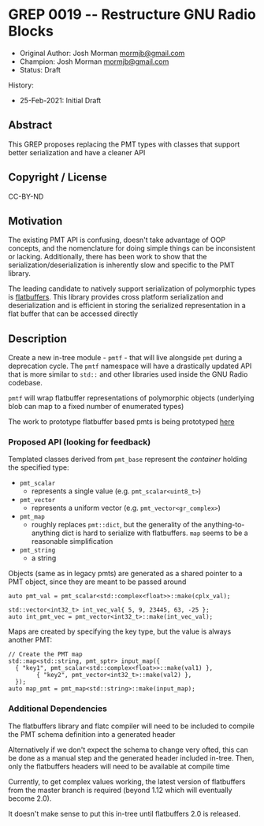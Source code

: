 # GREP 0019 -- Restructure GNU Radio Blocks

- Original Author: Josh Morman <mormjb@gmail.com>
- Champion: Josh Morman <mormjb@gmail.com>
- Status: Draft

History:

- 25-Feb-2021: Initial Draft

## Abstract

This GREP proposes replacing the PMT types with classes that support better 
serialization and have a cleaner API

## Copyright / License

CC-BY-ND

## Motivation

The existing PMT API is confusing, doesn't take advantage of OOP concepts, and
the nomenclature for doing simple things can be inconsistent or lacking.  Additionally,
there has been work to show that the serialization/deserialization is inherently slow
and specific to the PMT library.

The leading candidate to natively support serialization of polymorphic types is
[flatbuffers](https://google.github.io/flatbuffers/).  This library provides cross
platform serialization and deserialization and is efficient in storing the serialized
representation in a flat buffer that can be accessed directly

## Description

Create a new in-tree module - `pmtf` - that will live alongside `pmt` during a 
deprecation cycle.  The `pmtf` namespace will have a drastically updated API that
is more similar to `std::` and other libraries used inside the GNU Radio codebase.

`pmtf` will wrap flatbuffer representations of polymorphic objects (underlying
blob can map to a fixed number of enumerated types)

The work to prototype flatbuffer based pmts is being prototyped [here](https://github.com/gnuradio/newsched/tree/master/pmt)

### Proposed API (looking for feedback)

Templated classes derived from `pmt_base` represent the _container_ holding the specified
type:

- `pmt_scalar`
  - represents a single value (e.g. `pmt_scalar<uint8_t>`)
- `pmt_vector`
  - represents a uniform vector (e.g. `pmt_vector<gr_complex>`)
- `pmt_map`
  - roughly replaces `pmt::dict`, but the generality of the anything-to-anything
  dict is hard to serialize with flatbuffers.  `map` seems to be a reasonable simplification
- `pmt_string`
  - a string


Objects (same as in legacy pmts) are generated as a shared pointer to a PMT object, 
since they are meant to be passed around

```
auto pmt_val = pmt_scalar<std::complex<float>>::make(cplx_val);

std::vector<int32_t> int_vec_val{ 5, 9, 23445, 63, -25 };
auto int_pmt_vec = pmt_vector<int32_t>::make(int_vec_val);
```

Maps are created by specifying the key type, but the value is always another PMT:
```
// Create the PMT map
std::map<std::string, pmt_sptr> input_map({
  { "key1", pmt_scalar<std::complex<float>>::make(val1) },
        { "key2", pmt_vector<int32_t>::make(val2) },
  });
auto map_pmt = pmt_map<std::string>::make(input_map);
```

### Additional Dependencies

The flatbuffers library and flatc compiler will need to be included to compile the PMT schema definition into a generated header

Alternatively if we don't expect the schema to change very ofted, this can be done as a
manual step and the generated header included in-tree.  Then, only the flatbuffers headers
will need to be available at compile time

Currently, to get complex values working, the latest version of flatbuffers from the master
branch is required (beyond 1.12 which will eventually become 2.0).  

It doesn't make sense to put this in-tree until flatbuffers 2.0 is released. 